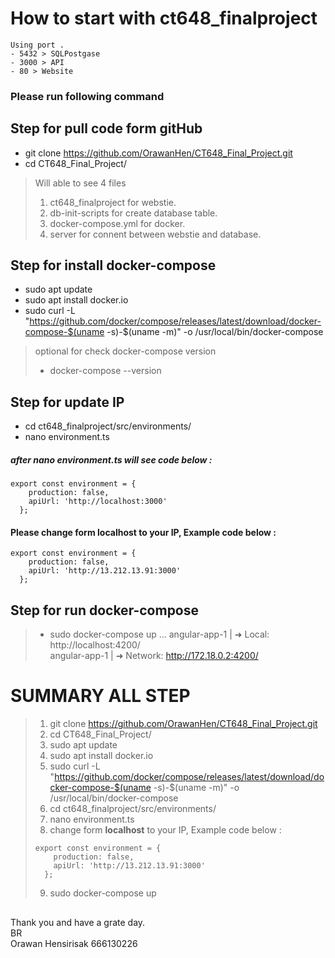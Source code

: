 # How to start with ct648_finalproject
```
Using port .
- 5432 > SQLPostgase
- 3000 > API
- 80 > Website
```
### Please run following command

## Step for pull code form gitHub
* git clone https://github.com/OrawanHen/CT648_Final_Project.git
* cd CT648_Final_Project/
> Will able to see 4 files <br>
> 1. ct648_finalproject for webstie.
> 2. db-init-scripts for create database table.
> 3. docker-compose.yml for docker.
> 4. server for connent between webstie and database.

## Step for install docker-compose
* sudo apt update
* sudo apt install docker.io
* sudo curl -L "https://github.com/docker/compose/releases/latest/download/docker-compose-$(uname -s)-$(uname -m)" -o /usr/local/bin/docker-compose 

> optional for check  docker-compose version
> * docker-compose --version


## Step for update IP 
* cd ct648_finalproject/src/environments/
* nano environment.ts
##### after nano environment.ts will see code below :
```
export const environment = {
    production: false,
    apiUrl: 'http://localhost:3000'
  };
```
#### Please change form **localhost** to your IP, Example code below :
```
export const environment = {
    production: false,
    apiUrl: 'http://13.212.13.91:3000'
  };
```

## Step for run docker-compose
> * sudo docker-compose up
> ... 
> angular-app-1  |   ➜  Local:   http://localhost:4200/ <br>
> angular-app-1  |   ➜  Network: http://172.18.0.2:4200/


# SUMMARY ALL STEP
> 1. git clone https://github.com/OrawanHen/CT648_Final_Project.git
> 2. cd CT648_Final_Project/
> 3. sudo apt update
> 4. sudo apt install docker.io
> 5. sudo curl -L "https://github.com/docker/compose/releases/latest/download/docker-compose-$(uname -s)-$(uname -m)" -o /usr/local/bin/docker-compose 
> 6. cd ct648_finalproject/src/environments/
> 7. nano environment.ts
> 8. change form **localhost** to your IP, Example code below :
> ```
> export const environment = {
>     production: false,
>     apiUrl: 'http://13.212.13.91:3000'
>   };
> ```
> 9. sudo docker-compose up 


##

Thank you and have a grate day. <br>
BR <br>
Orawan Hensirisak 666130226



